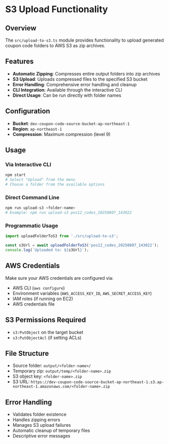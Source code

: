 # S3 Upload Functionality

## Overview
The `src/upload-to-s3.ts` module provides functionality to upload generated coupon code folders to AWS S3 as zip archives.

## Features
- **Automatic Zipping**: Compresses entire output folders into zip archives
- **S3 Upload**: Uploads compressed files to the specified S3 bucket
- **Error Handling**: Comprehensive error handling and cleanup
- **CLI Integration**: Available through the interactive CLI
- **Direct Usage**: Can be run directly with folder names

## Configuration
- **Bucket**: `dev-coupon-code-source-bucket-ap-northeast-1`
- **Region**: `ap-northeast-1`
- **Compression**: Maximum compression (level 9)

## Usage

### Via Interactive CLI
```bash
npm start
# Select "Upload" from the menu
# Choose a folder from the available options
```

### Direct Command Line
```bash
npm run upload-s3 <folder-name>
# Example: npm run upload-s3 pos12_codes_20250807_143022
```

### Programmatic Usage
```typescript
import uploadFolderToS3 from './src/upload-to-s3';

const s3Url = await uploadFolderToS3('pos12_codes_20250807_143022');
console.log(`Uploaded to: ${s3Url}`);
```

## AWS Credentials
Make sure your AWS credentials are configured via:
- AWS CLI (`aws configure`)
- Environment variables (`AWS_ACCESS_KEY_ID`, `AWS_SECRET_ACCESS_KEY`)
- IAM roles (if running on EC2)
- AWS credentials file

## S3 Permissions Required
- `s3:PutObject` on the target bucket
- `s3:PutObjectAcl` (if setting ACLs)

## File Structure
- Source folder: `output/<folder-name>/`
- Temporary zip: `output/temp/<folder-name>.zip`
- S3 object key: `<folder-name>.zip`
- S3 URL: `https://dev-coupon-code-source-bucket-ap-northeast-1.s3.ap-northeast-1.amazonaws.com/<folder-name>.zip`

## Error Handling
- Validates folder existence
- Handles zipping errors
- Manages S3 upload failures
- Automatic cleanup of temporary files
- Descriptive error messages
